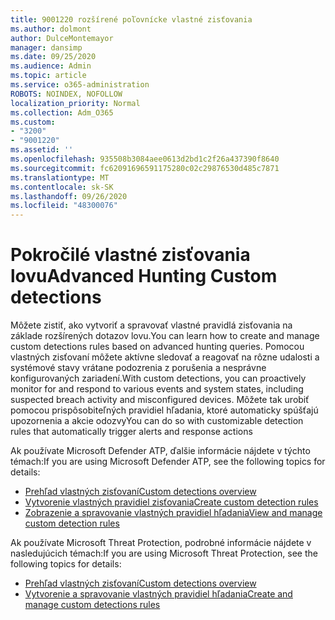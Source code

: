 ```yaml
---
title: 9001220 rozšírené poľovnícke vlastné zisťovania
ms.author: dolmont
author: DulceMontemayor
manager: dansimp
ms.date: 09/25/2020
ms.audience: Admin
ms.topic: article
ms.service: o365-administration
ROBOTS: NOINDEX, NOFOLLOW
localization_priority: Normal
ms.collection: Adm_O365
ms.custom:
- "3200"
- "9001220"
ms.assetid: ''
ms.openlocfilehash: 935508b3084aee0613d2bd1c2f26a437390f8640
ms.sourcegitcommit: fc62091696591175280c02c29876530d485c7871
ms.translationtype: MT
ms.contentlocale: sk-SK
ms.lasthandoff: 09/26/2020
ms.locfileid: "48300076"
---
```

# <a name="advanced-hunting-custom-detections"></a><span data-ttu-id="981a3-102">Pokročilé vlastné zisťovania lovu</span><span class="sxs-lookup"><span data-stu-id="981a3-102">Advanced Hunting Custom detections</span></span>

<span data-ttu-id="981a3-103">Môžete zistiť, ako vytvoriť a spravovať vlastné pravidlá zisťovania na základe rozšírených dotazov lovu.</span><span class="sxs-lookup"><span data-stu-id="981a3-103">You can learn how to create and manage custom detections rules based on advanced hunting queries.</span></span> <span data-ttu-id="981a3-104">Pomocou vlastných zisťovaní môžete aktívne sledovať a reagovať na rôzne udalosti a systémové stavy vrátane podozrenia z porušenia a nesprávne konfigurovaných zariadení.</span><span class="sxs-lookup"><span data-stu-id="981a3-104">With custom detections, you can proactively monitor for and respond to various events and system states, including suspected breach activity and misconfigured devices.</span></span> <span data-ttu-id="981a3-105">Môžete tak urobiť pomocou prispôsobiteľných pravidiel hľadania, ktoré automaticky spúšťajú upozornenia a akcie odozvy</span><span class="sxs-lookup"><span data-stu-id="981a3-105">You can do so with customizable detection rules that automatically trigger alerts and response actions</span></span>
  
<span data-ttu-id="981a3-106">Ak používate Microsoft Defender ATP, ďalšie informácie nájdete v týchto témach:</span><span class="sxs-lookup"><span data-stu-id="981a3-106">If you are using Microsoft Defender ATP, see the following topics for details:</span></span> 
- [<span data-ttu-id="981a3-107">Prehľad vlastných zisťovaní</span><span class="sxs-lookup"><span data-stu-id="981a3-107">Custom detections overview</span></span>](https://docs.microsoft.com/windows/security/threat-protection/microsoft-defender-atp/overview-custom-detections)
- [<span data-ttu-id="981a3-108">Vytvorenie vlastných pravidiel zisťovania</span><span class="sxs-lookup"><span data-stu-id="981a3-108">Create custom detection rules</span></span>](https://docs.microsoft.com/windows/security/threat-protection/microsoft-defender-atp/custom-detection-rules)
- [<span data-ttu-id="981a3-109">Zobrazenie a spravovanie vlastných pravidiel hľadania</span><span class="sxs-lookup"><span data-stu-id="981a3-109">View and manage custom detection rules</span></span>](https://docs.microsoft.com/windows/security/threat-protection/microsoft-defender-atp/custom-detections-manage)

<span data-ttu-id="981a3-110">Ak používate Microsoft Threat Protection, podrobné informácie nájdete v nasledujúcich témach:</span><span class="sxs-lookup"><span data-stu-id="981a3-110">If you are using Microsoft Threat Protection, see the following topics for details:</span></span> 
- [<span data-ttu-id="981a3-111">Prehľad vlastných zisťovaní</span><span class="sxs-lookup"><span data-stu-id="981a3-111">Custom detections overview</span></span>](https://docs.microsoft.com/microsoft-365/security/mtp/custom-detections-overview)
- [<span data-ttu-id="981a3-112">Vytvorenie a spravovanie vlastných pravidiel hľadania</span><span class="sxs-lookup"><span data-stu-id="981a3-112">Create and manage custom detections rules</span></span>](https://docs.microsoft.com/microsoft-365/security/mtp/custom-detection-rules)
